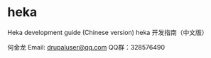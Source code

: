 # heka
Heka development guide (Chinese version)
heka 开发指南（中文版）

何金龙
Email: drupaluser@qq.com
QQ群：328576490